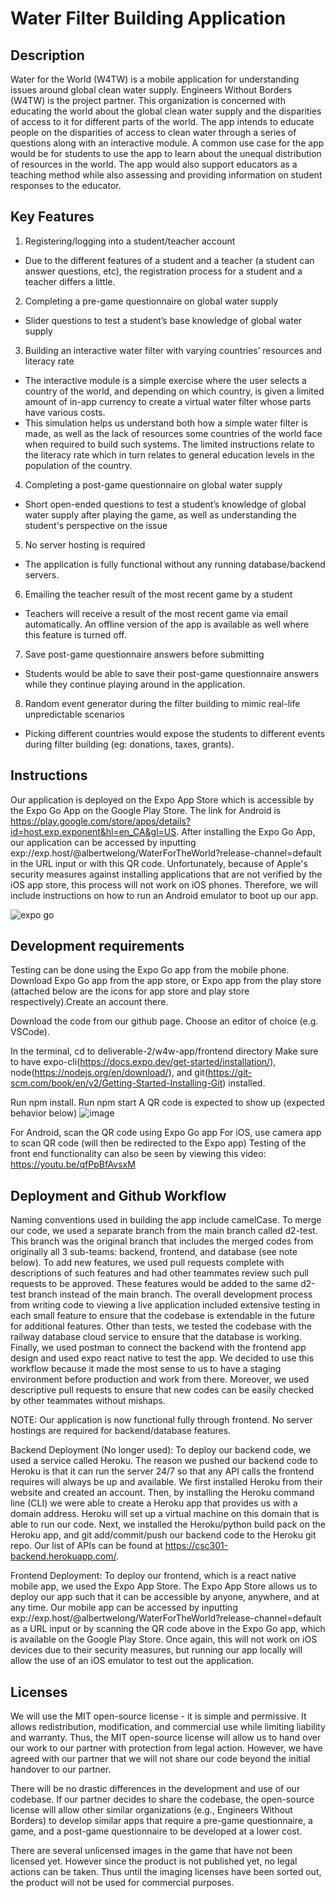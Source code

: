 # Water Filter Building Application

## Description 
Water for the World (W4TW) is a mobile application for understanding issues around global clean water supply. Engineers Without Borders (W4TW) is the project partner. This organization is concerned with educating the world about the global clean water supply and the disparities of access to it for different parts of the world. The app intends to educate people on the disparities of access to clean water through a series of questions along with an interactive module. A common use case for the app would be for students to use the app to learn about the unequal distribution of resources in the world. The app would also support educators as a teaching method while also assessing and providing information on student responses to the educator.

## Key Features
1. Registering/logging into a student/teacher account
 * Due to the different features of a student and a teacher (a student can answer questions, etc), the registration process for a student and a teacher differs a little.
2. Completing a pre-game questionnaire on global water supply
 * Slider questions to test a student’s base knowledge of global water supply
3. Building an interactive water filter with varying countries’ resources and literacy rate
 * The interactive module is a simple exercise where the user selects a country of the world, and depending on which country, is given a limited amount of in-app currency to create a virtual water filter whose parts have various costs. 
* This simulation helps us understand both how a simple water filter is made, as well as the lack of resources some countries of the world face when required to build such systems. The limited instructions relate to the literacy rate which in turn relates to general education levels in the population of the country.
4. Completing a post-game questionnaire on global water supply
* Short open-ended questions to test a student’s knowledge of global water supply after playing the game, as well as understanding the student's perspective on the issue
5. No server hosting is required
* The application is fully functional without any running database/backend servers.
6. Emailing the teacher result of the most recent game by a student
* Teachers will receive a result of the most recent game via email automatically. An offline version of the app is available as well where this feature is turned off.
7. Save post-game questionnaire answers before submitting
* Students would be able to save their post-game questionnaire answers while they continue playing around in the application.
8. Random event generator during the filter building to mimic real-life unpredictable scenarios
* Picking different countries would expose the students to different events during filter building (eg: donations, taxes, grants).

## Instructions
 Our application is deployed on the Expo App Store which is accessible by the Expo Go App on the Google Play Store. The link for Android is https://play.google.com/store/apps/details?id=host.exp.exponent&hl=en_CA&gl=US. After installing the Expo Go App, our application can be accessed by inputting exp://exp.host/@albertwelong/WaterForTheWorld?release-channel=default in the URL input or with this QR code. Unfortunately, because of Apple's security measures against installing applications that are not verified by the iOS app store, this process will not work on iOS phones. Therefore, we will include instructions on how to run an Android emulator to boot up our app.
 
 ![expo go](https://user-images.githubusercontent.com/78889780/224879826-f3f7919a-df38-4c0e-951f-6745184b4812.png)
 
 
## Development requirements
Testing can be done using the Expo Go app from the mobile phone. 
Download Expo Go app from the app store, or Expo app from the play store (attached below are the icons for app store and play store respectively).Create an account there.

Download the code from our github page. Choose an editor of choice (e.g. VSCode). 

In the terminal, cd to deliverable-2/w4w-app/frontend directory
Make sure to have expo-cli(https://docs.expo.dev/get-started/installation/), node(https://nodejs.org/en/download/), and git(https://git-scm.com/book/en/v2/Getting-Started-Installing-Git) installed.

Run npm install.
Run npm start
A QR code is expected to show up (expected behavior below)
![image](https://user-images.githubusercontent.com/57972170/225425500-aefa44ce-5a84-4348-865a-8491666466df.png)

For Android, scan the QR code using Expo Go app
For iOS, use camera app to scan QR code (will then be redirected to the Expo app)
Testing of the front end functionality can also be seen by viewing this video: https://youtu.be/qfPpBfAvsxM
 
## Deployment and Github Workflow
Naming conventions used in building the app include camelCase. To merge our code, we used a separate branch from the main branch called d2-test. This branch was the original branch that includes the merged codes from originally all 3 sub-teams: backend, frontend, and database (see note below). To add new features, we used pull requests complete with descriptions of such features and had other teammates review such pull requests to be approved. These features would be added to the same d2-test branch instead of the main branch. The overall development process from writing code to viewing a live application included extensive testing in each small feature to ensure that the codebase is extendable in the future for additional features. Other than tests, we tested the codebase with the railway database cloud service to ensure that the database is working. Finally, we used postman to connect the backend with the frontend app design and used expo react native to test the app. We decided to use this workflow because it made the most sense to us to have a staging environment before production and work from there. Moreover, we used descriptive pull requests to ensure that new codes can be easily checked by other teammates without mishaps.

NOTE: Our application is now functional fully through frontend. No server hostings are required for backend/database features.

Backend Deployment (No longer used): 
To deploy our backend code, we used a service called Heroku. The reason we pushed our backend code to Heroku is that it can run the server 24/7 so that any API calls the frontend requires will always be up and available. We first installed Heroku from their website and created an account. Then, by installing the Heroku command line (CLI) we were able to create a Heroku app that provides us with a domain address. Heroku will set up a virtual machine on this domain that is able to run our code. Next, we installed the Heroku/python build pack on the Heroku app, and git add/commit/push our backend code to the Heroku git repo. Our list of APIs can be found at https://csc301-backend.herokuapp.com/.

Frontend Deployment:
To deploy our frontend, which is a react native mobile app, we used the Expo App Store. The Expo App Store allows us to deploy our app such that it can be accessible by anyone, anywhere, and at any time. Our mobile app can be accessed by inputting exp://exp.host/@albertwelong/WaterForTheWorld?release-channel=default as a URL input or by scanning the QR code above in the Expo Go app, which is available on the Google Play Store. Once again, this will not work on iOS devices due to their security measures, but running our app locally will allow the use of an iOS emulator to test out the application.

## Licenses 

We will use the MIT open-source license - it is simple and permissive. It allows redistribution, modification, and commercial use while limiting liability and warranty. Thus, the MIT open-source license will allow us to hand over our work to our partner with protection from legal action. However, we have agreed with our partner that we will not share our code beyond the initial handover to our partner. 

There will be no drastic differences in the development and use of our codebase. If our partner decides to share the codebase, the open-source license will allow other similar organizations (e.g., Engineers Without Borders) to develop similar apps that require a pre-game questionnaire, a game, and a post-game questionnaire to be developed at a lower cost.

There are several unlicensed images in the game that have not been licensed yet. However since the product is not published yet, no legal actions can be taken. Thus until the imaging licenses have been sorted out, the product will not be used for commercial purposes. 
